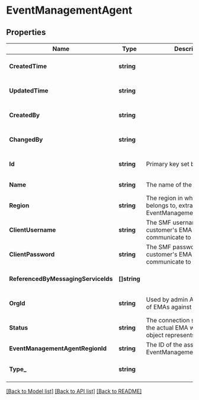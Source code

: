# EventManagementAgent

## Properties
Name | Type | Description | Notes
------------ | ------------- | ------------- | -------------
**CreatedTime** | **string** |  | [optional] [default to null]
**UpdatedTime** | **string** |  | [optional] [default to null]
**CreatedBy** | **string** |  | [optional] [default to null]
**ChangedBy** | **string** |  | [optional] [default to null]
**Id** | **string** | Primary key set by the server. | [optional] [default to null]
**Name** | **string** | The name of the EMA. | [default to null]
**Region** | **string** | The region in which the EMA belongs to, extracted from the EventManagementAgentRegion. | [optional] [default to null]
**ClientUsername** | **string** | The SMF username for a customer&#x27;s EMA to use to communicate to event-portal. | [optional] [default to null]
**ClientPassword** | **string** | The SMF password for a customer&#x27;s EMA to use to communicate to event-portal. | [optional] [default to null]
**ReferencedByMessagingServiceIds** | **[]string** |  | [optional] [default to null]
**OrgId** | **string** | Used by admin APIs to get a list of EMAs against the given orgId | [optional] [default to null]
**Status** | **string** | The connection status of EP to the actual EMA which this object represents. | [optional] [default to null]
**EventManagementAgentRegionId** | **string** | The ID of the associated EventManagementAgentRegion. | [default to null]
**Type_** | **string** |  | [optional] [default to null]

[[Back to Model list]](../README.md#documentation-for-models) [[Back to API list]](../README.md#documentation-for-api-endpoints) [[Back to README]](../README.md)

